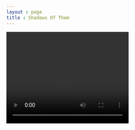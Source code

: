 ```yaml
---
layout : page
title : Shadows Of Them
---
```


<video width="320" height="240" controls>
  <source src="/assets/img/ShadowsOfThemTrailer.mp4" type="video/mp4">
</video>
